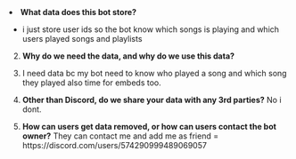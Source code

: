 
<li><strong>What data does this bot store?</strong></li>
</ol>
<ul>
<li>i just store user ids so the bot know which songs is playing and which users played songs and playlists</li>
</ul>
<ol start="2">
<li>
<p><strong>Why do we need the data, and why do we use this data?</strong></p>
<li>I need data bc my bot need to know who played a song and which song they played also time for embeds too.</li>
</li>
<li>
<p><strong>Other than Discord, do we share your data with any 3rd parties?</strong>
No i dont.</p>
</li>
<li>
<p><strong>How can users get data removed, or how can users contact the bot owner?</strong>
They can contact me and add me as friend = https://discord.com/users/574290999489069057</p>
</li>
</ol>
</article>
  </div>
